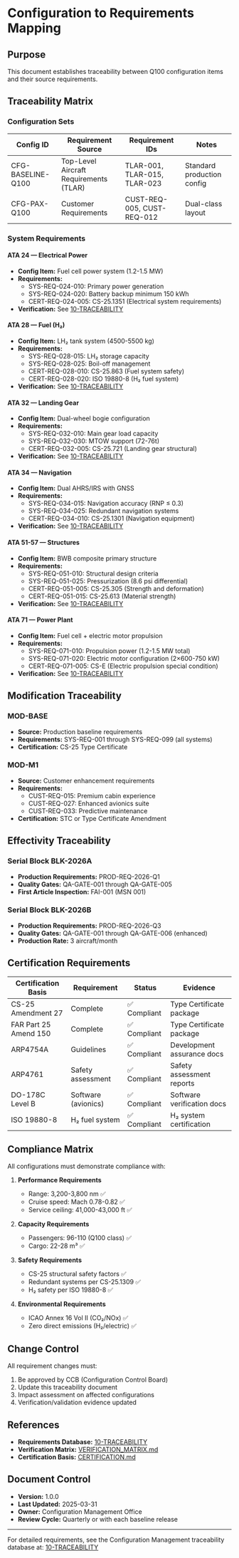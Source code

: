 # Configuration to Requirements Mapping

## Purpose

This document establishes traceability between Q100 configuration items and their source requirements.

## Traceability Matrix

### Configuration Sets

| Config ID | Requirement Source | Requirement IDs | Notes |
|-----------|-------------------|-----------------|-------|
| CFG-BASELINE-Q100 | Top-Level Aircraft Requirements (TLAR) | TLAR-001, TLAR-015, TLAR-023 | Standard production config |
| CFG-PAX-Q100 | Customer Requirements | CUST-REQ-005, CUST-REQ-012 | Dual-class layout |

### System Requirements

#### ATA 24 — Electrical Power
- **Config Item:** Fuel cell power system (1.2-1.5 MW)
- **Requirements:**
  - SYS-REQ-024-010: Primary power generation
  - SYS-REQ-024-020: Battery backup minimum 150 kWh
  - CERT-REQ-024-005: CS-25.1351 (Electrical system requirements)
- **Verification:** See [10-TRACEABILITY](../../../../../../../00-PROGRAM/CONFIG_MGMT/10-TRACEABILITY/)

#### ATA 28 — Fuel (H₂)
- **Config Item:** LH₂ tank system (4500-5500 kg)
- **Requirements:**
  - SYS-REQ-028-015: LH₂ storage capacity
  - SYS-REQ-028-025: Boil-off management
  - CERT-REQ-028-010: CS-25.863 (Fuel system safety)
  - CERT-REQ-028-020: ISO 19880-8 (H₂ fuel system)
- **Verification:** See [10-TRACEABILITY](../../../../../../../00-PROGRAM/CONFIG_MGMT/10-TRACEABILITY/)

#### ATA 32 — Landing Gear
- **Config Item:** Dual-wheel bogie configuration
- **Requirements:**
  - SYS-REQ-032-010: Main gear load capacity
  - SYS-REQ-032-030: MTOW support (72-76t)
  - CERT-REQ-032-005: CS-25.721 (Landing gear structural)
- **Verification:** See [10-TRACEABILITY](../../../../../../../00-PROGRAM/CONFIG_MGMT/10-TRACEABILITY/)

#### ATA 34 — Navigation
- **Config Item:** Dual AHRS/IRS with GNSS
- **Requirements:**
  - SYS-REQ-034-015: Navigation accuracy (RNP ≤ 0.3)
  - SYS-REQ-034-025: Redundant navigation systems
  - CERT-REQ-034-010: CS-25.1301 (Navigation equipment)
- **Verification:** See [10-TRACEABILITY](../../../../../../../00-PROGRAM/CONFIG_MGMT/10-TRACEABILITY/)

#### ATA 51-57 — Structures
- **Config Item:** BWB composite primary structure
- **Requirements:**
  - SYS-REQ-051-010: Structural design criteria
  - SYS-REQ-051-025: Pressurization (8.6 psi differential)
  - CERT-REQ-051-005: CS-25.305 (Strength and deformation)
  - CERT-REQ-051-015: CS-25.613 (Material strength)
- **Verification:** See [10-TRACEABILITY](../../../../../../../00-PROGRAM/CONFIG_MGMT/10-TRACEABILITY/)

#### ATA 71 — Power Plant
- **Config Item:** Fuel cell + electric motor propulsion
- **Requirements:**
  - SYS-REQ-071-010: Propulsion power (1.2-1.5 MW total)
  - SYS-REQ-071-020: Electric motor configuration (2×600-750 kW)
  - CERT-REQ-071-005: CS-E (Electric propulsion special condition)
- **Verification:** See [10-TRACEABILITY](../../../../../../../00-PROGRAM/CONFIG_MGMT/10-TRACEABILITY/)

## Modification Traceability

### MOD-BASE
- **Source:** Production baseline requirements
- **Requirements:** SYS-REQ-001 through SYS-REQ-099 (all systems)
- **Certification:** CS-25 Type Certificate

### MOD-M1
- **Source:** Customer enhancement requirements
- **Requirements:**
  - CUST-REQ-015: Premium cabin experience
  - CUST-REQ-027: Enhanced avionics suite
  - CUST-REQ-033: Predictive maintenance
- **Certification:** STC or Type Certificate Amendment

## Effectivity Traceability

### Serial Block BLK-2026A
- **Production Requirements:** PROD-REQ-2026-Q1
- **Quality Gates:** QA-GATE-001 through QA-GATE-005
- **First Article Inspection:** FAI-001 (MSN 001)

### Serial Block BLK-2026B
- **Production Requirements:** PROD-REQ-2026-Q3
- **Quality Gates:** QA-GATE-001 through QA-GATE-006 (enhanced)
- **Production Rate:** 3 aircraft/month

## Certification Requirements

| Certification Basis | Requirement | Status | Evidence |
|---------------------|-------------|--------|----------|
| CS-25 Amendment 27 | Complete | ✅ Compliant | Type Certificate package |
| FAR Part 25 Amend 150 | Complete | ✅ Compliant | Type Certificate package |
| ARP4754A | Guidelines | ✅ Compliant | Development assurance docs |
| ARP4761 | Safety assessment | ✅ Compliant | Safety assessment reports |
| DO-178C Level B | Software (avionics) | ✅ Compliant | Software verification docs |
| ISO 19880-8 | H₂ fuel system | ✅ Compliant | H₂ system certification |

## Compliance Matrix

All configurations must demonstrate compliance with:

1. **Performance Requirements**
   - Range: 3,200-3,800 nm ✅
   - Cruise speed: Mach 0.78-0.82 ✅
   - Service ceiling: 41,000-43,000 ft ✅

2. **Capacity Requirements**
   - Passengers: 96-110 (Q100 class) ✅
   - Cargo: 22-28 m³ ✅

3. **Safety Requirements**
   - CS-25 structural safety factors ✅
   - Redundant systems per CS-25.1309 ✅
   - H₂ safety per ISO 19880-8 ✅

4. **Environmental Requirements**
   - ICAO Annex 16 Vol II (CO₂/NOx) ✅
   - Zero direct emissions (H₂/electric) ✅

## Change Control

All requirement changes must:
1. Be approved by CCB (Configuration Control Board)
2. Update this traceability document
3. Impact assessment on affected configurations
4. Verification/validation evidence updated

## References

- **Requirements Database:** [10-TRACEABILITY](../../../../../../../00-PROGRAM/CONFIG_MGMT/10-TRACEABILITY/)
- **Verification Matrix:** [VERIFICATION_MATRIX.md](../../../../../../../00-PROGRAM/CONFIG_MGMT/10-TRACEABILITY/VERIFICATION_MATRIX.md)
- **Certification Basis:** [CERTIFICATION.md](../../../../../../../00-PROGRAM/CONFIG_MGMT/07-RELEASES/01-POLICY/CERTIFICATION.md)

## Document Control

- **Version:** 1.0.0
- **Last Updated:** 2025-03-31
- **Owner:** Configuration Management Office
- **Review Cycle:** Quarterly or with each baseline release

---

For detailed requirements, see the Configuration Management traceability database at:
[10-TRACEABILITY](../../../../../../../00-PROGRAM/CONFIG_MGMT/10-TRACEABILITY/)
